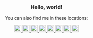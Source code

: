 <h3 align="center">Hello, world!</h3>
<p align="center">You can also find me in these locations:</p>
<p align="center">
  <a href="https://google.ca/">
    <img width="22px" src="https://simpleicons.org/icons/discord.svg" />
  </a>
  <a href="https://google.ca/">
    <img width="22px" src="https://simpleicons.org/icons/instagram.svg" />
  </a>
  <a href="https://google.ca/">
    <img width="22px" src="https://simpleicons.org/icons/twitter.svg" />
  </a>
  <a href="https://google.ca/">
    <img width="22px" src="https://simpleicons.org/icons/linkedin.svg" />
  </a>
  <a href="https://google.ca/">
    <img width="22px" src="https://simpleicons.org/icons/youtube.svg" />
  </a>
  <a href="https://google.ca/">
    <img width="22px" src="https://simpleicons.org/icons/twitch.svg" />
  </a>
  <a href="https://google.ca/">
    <img width="22px" src="https://simpleicons.org/icons/dribbble.svg" />
  </a>
  <a href="https://google.ca/">
    <img width="22px" src="https://simpleicons.org/icons/github.svg" />
  </a>
</p>
